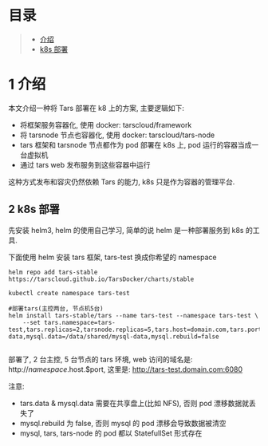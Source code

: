 # 目录

> - [介绍](#chapter-1)
> - [k8s 部署](#chapter-2)

# 1 <span id="chapter-1"></span>介绍

本文介绍一种将 Tars 部署在 k8 上的方案, 主要逻辑如下:

- 将框架服务容器化, 使用 docker: tarscloud/framework
- 将 tarsnode 节点也容器化, 使用 docker: tarscloud/tars-node
- tars 框架和 tarsnode 节点都作为 pod 部署在 k8s 上, pod 运行的容器当成一台虚拟机
- 通过 tars web 发布服务到这些容器中运行

这种方式发布和容灾仍然依赖 Tars 的能力, k8s 只是作为容器的管理平台.

## 2 <span id="chapter-2"></span>k8s 部署

先安装 helm3, helm 的使用自己学习, 简单的说 helm 是一种部署服务到 k8s 的工具.

下面使用 helm 安装 tars 框架, tars-test 换成你希望的 namespace

```
helm repo add tars-stable https://tarscloud.github.io/TarsDocker/charts/stable

kubectl create namespace tars-test

#部署tars(主控两台, 节点机5台)
helm install tars-stable/tars --name tars-test --namespace tars-test \
    --set tars.namespace=tars-test,tars.replicas=2,tarsnode.replicas=5,tars.host=domain.com,tars.port=6080,tars.data=/data/shared/tars-data,mysql.data=/data/shared/mysql-data,mysql.rebuild=false


```

部署了, 2 台主控, 5 台节点的 tars 环境, web 访问的域名是: http://$namespace.$host.$port, 这里是: http://tars-test.domain.com:6080

注意:

- tars.data & mysql.data 需要在共享盘上(比如 NFS), 否则 pod 漂移数据就丢失了
- mysql.rebuild 为 false, 否则 mysql 的 pod 漂移会导致数据被清空
- mysql, tars, tars-node 的 pod 都以 StatefullSet 形式存在
